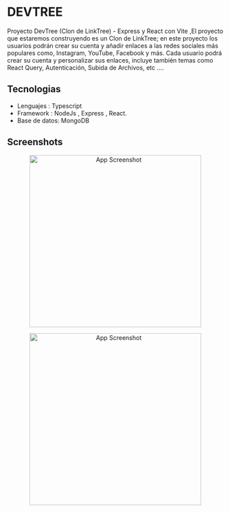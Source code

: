 
# DEVTREE

Proyecto DevTree (Clon de LinkTree) - Express y React con Vite ,El proyecto que estaremos construyendo es un Clon de LinkTree; en este proyecto los usuarios podrán crear su cuenta y añadir enlaces a las redes sociales más populares como, Instagram, YouTube, Facebook y más. Cada usuario podrá crear su cuenta y personalizar sus enlaces, incluye también temas como React Query, Autenticación, Subida de Archivos, etc ....


## Tecnologias

- Lenguajes : Typescript
- Framework : NodeJs , Express , React.
- Base de datos: MongoDB


## Screenshots

<p align="center">
  <img src="https://drive.google.com/uc?export=view&id=1tfmnVtjGKnB1eUD22okaeX1rG7UaSias" 
       alt="App Screenshot" 
       width="400"/>
</p>

<p align="center">
  <img src="https://drive.google.com/file/d/1E1yAQMpaOAezCsFOknNEIdvrLd_pTKa1/view?usp=drive_link" 
       alt="App Screenshot" 
       width="400"/>
</p>


